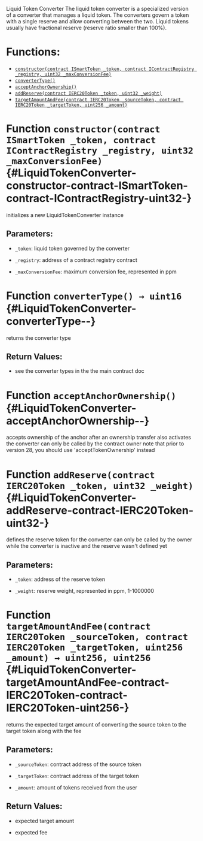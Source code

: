 Liquid Token Converter
The liquid token converter is a specialized version of a converter that manages a liquid token.
The converters govern a token with a single reserve and allow converting between the two.
Liquid tokens usually have fractional reserve (reserve ratio smaller than 100%).

# Functions:
- [`constructor(contract ISmartToken _token, contract IContractRegistry _registry, uint32 _maxConversionFee)`](#LiquidTokenConverter-constructor-contract-ISmartToken-contract-IContractRegistry-uint32-)
- [`converterType()`](#LiquidTokenConverter-converterType--)
- [`acceptAnchorOwnership()`](#LiquidTokenConverter-acceptAnchorOwnership--)
- [`addReserve(contract IERC20Token _token, uint32 _weight)`](#LiquidTokenConverter-addReserve-contract-IERC20Token-uint32-)
- [`targetAmountAndFee(contract IERC20Token _sourceToken, contract IERC20Token _targetToken, uint256 _amount)`](#LiquidTokenConverter-targetAmountAndFee-contract-IERC20Token-contract-IERC20Token-uint256-)


# Function `constructor(contract ISmartToken _token, contract IContractRegistry _registry, uint32 _maxConversionFee)` {#LiquidTokenConverter-constructor-contract-ISmartToken-contract-IContractRegistry-uint32-}
initializes a new LiquidTokenConverter instance

## Parameters:
- `_token`:              liquid token governed by the converter

- `_registry`:           address of a contract registry contract

- `_maxConversionFee`:   maximum conversion fee, represented in ppm
# Function `converterType() → uint16` {#LiquidTokenConverter-converterType--}
returns the converter type

## Return Values:
- see the converter types in the the main contract doc
# Function `acceptAnchorOwnership()` {#LiquidTokenConverter-acceptAnchorOwnership--}
accepts ownership of the anchor after an ownership transfer
also activates the converter
can only be called by the contract owner
note that prior to version 28, you should use 'acceptTokenOwnership' instead
# Function `addReserve(contract IERC20Token _token, uint32 _weight)` {#LiquidTokenConverter-addReserve-contract-IERC20Token-uint32-}
defines the reserve token for the converter
can only be called by the owner while the converter is inactive and the
reserve wasn't defined yet

## Parameters:
- `_token`:   address of the reserve token

- `_weight`:  reserve weight, represented in ppm, 1-1000000
# Function `targetAmountAndFee(contract IERC20Token _sourceToken, contract IERC20Token _targetToken, uint256 _amount) → uint256, uint256` {#LiquidTokenConverter-targetAmountAndFee-contract-IERC20Token-contract-IERC20Token-uint256-}
returns the expected target amount of converting the source token to the
target token along with the fee

## Parameters:
- `_sourceToken`: contract address of the source token

- `_targetToken`: contract address of the target token

- `_amount`:      amount of tokens received from the user

## Return Values:
- expected target amount

- expected fee

